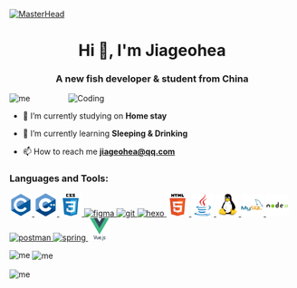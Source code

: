 [![MasterHead](https://mir-s3-cdn-cf.behance.net/project_modules/fs/4e0cc328008799.56e41b35c50a5.gif)](https://blogoasis.github.io)
<h1 align="center">Hi 👋, I'm Jiageohea</h1>
<h3 align="center">A new fish developer & student from China</h3>
<img align="right" alt="Coding" width="400" src="https://cdn.dribbble.com/users/1162077/screenshots/3848914/programmer.gif">

<p align="left"> <img src="https://komarev.com/ghpvc/?username=me&label=Profile%20views&color=0e75b6&style=flat" alt="me" /> </p>

- 🔭 I’m currently studying on **Home stay**

- 🌱 I’m currently learning **Sleeping & Drinking**

- 📫 How to reach me **jiageohea@qq.com**


<h3 align="left">Languages and Tools:</h3>
<p align="left">
	<a href="https://www.cprogramming.com/" target="_blank" rel="noreferrer">
		<img src="https://raw.githubusercontent.com/devicons/devicon/master/icons/c/c-original.svg" alt="c" width="40" height="40" />
	</a>
	<a href="https://www.w3schools.com/cpp/" target="_blank" rel="noreferrer"> 
	 <img src="https://raw.githubusercontent.com/devicons/devicon/master/icons/cplusplus/cplusplus-original.svg"  alt="cplusplus" width="40" height="40" /> </a> 
	 <a href="https://www.w3schools.com/css/" target="_blank" rel="noreferrer"> 
	  <img
			src="https://raw.githubusercontent.com/devicons/devicon/master/icons/css3/css3-original-wordmark.svg"
			alt="css3" width="40" height="40" /> </a> <a href="https://www.figma.com/" target="_blank" rel="noreferrer">
		<img src="https://www.vectorlogo.zone/logos/figma/figma-icon.svg" alt="figma" width="40" height="40" /> </a> <a
		href="https://git-scm.com/" target="_blank" rel="noreferrer"> <img
			src="https://www.vectorlogo.zone/logos/git-scm/git-scm-icon.svg" alt="git" width="40" height="40" /> </a> <a
		href="hexo.io/" target="_blank" rel="noreferrer"> <img
			src="https://www.vectorlogo.zone/logos/hexoio/hexoio-icon.svg" alt="hexo" width="40" height="40" /> </a> <a
		href="https://www.w3.org/html/" target="_blank" rel="noreferrer"> <img
			src="https://raw.githubusercontent.com/devicons/devicon/master/icons/html5/html5-original-wordmark.svg"
			alt="html5" width="40" height="40" /> </a> <a href="https://www.java.com" target="_blank" rel="noreferrer">
		<img src="https://raw.githubusercontent.com/devicons/devicon/master/icons/java/java-original.svg" alt="java"
			width="40" height="40" /> </a> <a href="https://www.linux.org/" target="_blank" rel="noreferrer"> <img
			src="https://raw.githubusercontent.com/devicons/devicon/master/icons/linux/linux-original.svg" alt="linux"
			width="40" height="40" /> </a> <a href="https://www.mysql.com/" target="_blank" rel="noreferrer"> <img
			src="https://raw.githubusercontent.com/devicons/devicon/master/icons/mysql/mysql-original-wordmark.svg"
			alt="mysql" width="40" height="40" /> </a> <a href="https://nodejs.org" target="_blank" rel="noreferrer">
		<img src="https://raw.githubusercontent.com/devicons/devicon/master/icons/nodejs/nodejs-original-wordmark.svg"
			alt="nodejs" width="40" height="40" /> </a> <a href="https://postman.com" target="_blank" rel="noreferrer">
		<img src="https://www.vectorlogo.zone/logos/getpostman/getpostman-icon.svg" alt="postman" width="40"
			height="40" /> </a> <a href="https://spring.io/" target="_blank" rel="noreferrer"> <img
			src="https://www.vectorlogo.zone/logos/springio/springio-icon.svg" alt="spring" width="40" height="40" />
	</a> <a href="https://vuejs.org/" target="_blank" rel="noreferrer"> <img
			src="https://raw.githubusercontent.com/devicons/devicon/master/icons/vuejs/vuejs-original-wordmark.svg"
			alt="vuejs" width="40" height="40" /> </a>
</p>

<p><img align="left" src="https://github-readme-stats.vercel.app/api/top-langs?username=jiageohea&show_icons=true&locale=en&layout=compact" alt="me" /></p>

<p>&nbsp;<img align="center" src="https://github-readme-stats.vercel.app/api?username=jiageohea&show_icons=true&locale=en" alt="me" /></p>

<p><img align="center" src="https://github-readme-streak-stats.herokuapp.com/?user=jiageohea&" alt="me" /></p>

